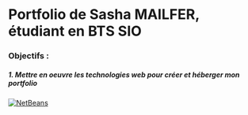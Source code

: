 # Portfolio de Sasha MAILFER, étudiant en BTS SIO
### Objectifs :
##### 1. Mettre en oeuvre les technologies web pour créer et héberger mon portfolio
[![NetBeans](https://netbeans.apache.org/images/apache-netbeans.svg)](https://netbeans.apache.org/)
